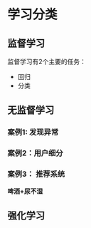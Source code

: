 # 学习分类

## 监督学习

监督学习有2个主要的任务：

- 回归
- 分类

## 无监督学习

### 案例1: 发现异常

### 案例2：用户细分

### 案例3： 推荐系统

**啤酒+尿不湿**

## 强化学习